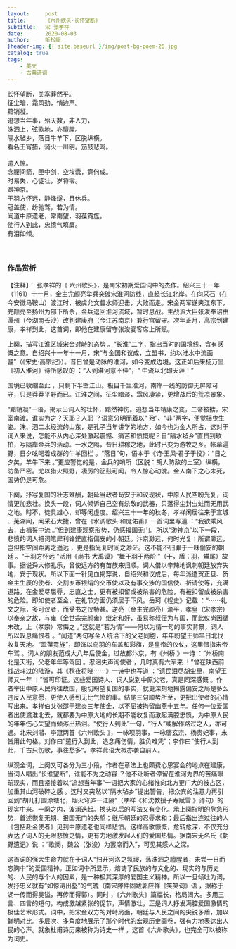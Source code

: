 ```yaml
---
layout:     post
title:      《六州歌头·长怀望断》
subtitle:   宋 张孝祥
date:       2020-08-03
author:     听松阁
}header-img: {{ site.baseurl }/img/post-bg-poem-26.jpg
catalog: true
tags:
    - 美文
    - 古典诗词
---
```



长怀望断，关塞莽然平。<br>
征尘暗，霜风劲，悄边声。<br>
黯销凝。<br>
追想当年事，殆天数，非人力，<br>
洙泗上，弦歌地，亦膻腥。<br>
隔水毡乡，落日牛羊下，区脱纵横。<br>
看名王宵猎，骑火一川明。笳鼓悲鸣。<br>
<br>
遣人惊。<br>
念腰间箭，匣中剑，空埃蠹，竟何成。<br>
时易失，心徒壮，岁将零。<br>
渺神京。<br>
干羽方怀远，静烽燧，且休兵。<br>
冠盖使，纷驰骛，若为情。<br>
闻道中原遗老，常南望，羽葆霓旌。<br>
使行人到此，忠愤气填膺。<br>
有泪如倾。<br>
<br><br>

### 作品赏析
【注释】：
张孝祥的《 六州歌头》，是南宋初期爱国词中的杰作。绍兴三十一年（1161）十一月，金主完颜亮举兵突破宋淮河防线，直趋长江北岸。在向采石（在今安徽马鞍山）渡江时，被虞允文督水师迎击，大败而走。宋金两军遂夹江东下，完颜亮至扬州为部下所杀，金兵退回淮河流域，暂时息战。主战派大臣张浚奉诏由潭州（今湖南长沙）改判建康府（今江苏南京）兼行宫留守。次年正月，高宗到建康，孝祥到此，这首词，即他在建康留守张浚宴客席上所赋。

上阕，描写江淮区域宋金对峙的态势 。“长淮”二字，指出当时的国境线，含有感慨之意。自绍兴十一年十一月，宋“与金国和议成，立盟书，约以淮水中流画疆”（《宋史·高宗纪》）。昔日曾是动脉的淮河，如今变成边境。这正如后来杨万里《初入淮河》诗所感叹的 ：“人到淮河意不佳”，“ 中流以北即天涯！”

国境已收缩至此 ，只剩下半壁江山。极目千里淮河，南岸一线的防御无屏障可守，只是莽莽平野而已。江淮之间，征尘暗淡，霜风凄紧，更增战后的荒凉景象。

“黯销凝”一语，揭示出词人的壮怀，黯然神伤。追想当年靖康之变，二帝被掳，宋室南渡。谁实为之？天耶？人耶 ？语意分明而着以“ 殆”、“非”两字，便觉摇曳生姿。洙、泗二水经流的山东，是孔子当年讲学的地方，如今也为金人所占，这对于词人来说，怎能不从内心深处激起震憾、痛苦和愤慨呢？自“隔水毡乡”直贯到歇拍，写隔岸金兵的活动。一水之隔，昔日耕稼之地，此时已变为游牧之乡。帐幕遍野，日夕吆喝着成群的牛羊回栏 。“落日”句，语本于《诗·王风·君子于役》：“日之夕矣，羊牛下来 。”更应警觉的是，金兵的哨所（区脱：胡人防敌的土室）纵横，防备严密。尤以猎火照野，凄厉的笳鼓可闻，令人惊心动魄。金人南下之心未死，国势仍是可危。

下阕，抒写复国的壮志难酬，朝延当政者苟安于和议现状，中原人民空盼光复，词情更加悲壮。换头一段，词人倾诉自己空有杀敌的武器，只落得尘封虫蛀而无用武之地。时不，徒具雄心，却等闲虚度。绍兴三十一年的秋冬，孝祥闲居往来于宣城 、芜湖间，闻采石大捷，曾在《水调歌头·和庞佑甫》一首词里写道 ：“我欲乘风去，击楫誓中流 。”但到建康观察形势，仍感报国无门。所以“渺神京”以下一段，悲愤的词人把词笔犀利锋鋩直指偏安的小朝廷。汴京渺远，何时光复！所谓渺远，岂但指空间距离之遥远 ，更是指光复时间之渺茫。这不能不归罪于一味偷安的朝廷 。“干羽方怀远 ”活用《尚书·大禹谟》“舞干羽于两阶 ”（干，盾；羽，雉尾）故事。据说舜大修礼乐，曾使远方的有苗族来归顺。词人借以辛辣地讽刺朝廷放弃失地，安于现状。所以下面一针见血揭穿说，自绍兴和议成后，每年派遣贺正旦、贺金主生辰的使者、交割岁币银绢的交币使以及有事交涉的国信使、祈请使等，充满道路，在金爱尽屈辱，忠直之士，更有被扣留或被杀害的危险，有被扣留或被杀害的危险。即如使者至金，在礼节方面仍须居于下风。岳珂《桯史》记载 ：“⋯⋯礼文之际，多可议者，而受书之仪特甚。逆亮（金主完颜亮）渝平，孝皇（宋孝宗）以奉亲之故，与雍（金世宗完颜雍）继定和好，虽易称叔侄为与国，而此仪尚因循未改，上（孝宗）常悔之 。”这就是“若为情”——何以为情一句的事实背景，词人所以叹息痛恨者 。“闻道”两句写金人统治下的父老同胞，年年盼望王师早日北伐收复天地。“翠葆霓旌”，即饰以鸟羽的车盖和彩旗，是皇帝的仪仗，这里借指宋帝车驾 。词人的朋友范成大八年后使金，过故都汴京，有《州桥 》一诗 ：“州桥南北是天街，父老年年等驾回 。忍泪失声询使者 ，几时真有六军来 ！”曾在陕西前线战斗过的陆游，其《秋夜将晓⋯⋯》一诗中也写道 ：“遗民泪尽胡尘里，南望王师又一年 ！”皆可印证。这些爱国诗人、词人说到中原父老，真是同深感慨 。作者举出中原人民向往故国，殷切盼望复国的事实，就更深刻地揭露偏安之局是多么违反人民意愿，更使人感到无比气愤的事。结尾三句顺势所至，更把出使者的心情写出来。孝祥伯父张邵于建炎三年使金，以不屈被拘留幽燕十五年。任何一位爱国者出使渡淮北去，就都要为中原大地的长期不能收复而激起满腔忠愤，为中原人民的年年伤心失望而倾泻出热泪。“使行人到此”一句，“行人”或解作路过之人，亦可通。北宋刘潜、李冠两首《六州歌头 》，一咏项羽事，一咏唐玄宗、杨贵妃事，末皆用此句格。刘作曰“遣行入到此，追念痛伤情，胜负难凭”；李作曰“使行人到此，千古只伤歌，事往愁多”。孝祥此语大概亦袭自前人。

纵观全词，上阕又可各分为三小段，作者在章法上也颇费心思宴会的地点在建康，当词人唱出“长淮望断”，谁能不为之动容 ？他不让听者停留在淮河为界的苦痛眼前现实，而且紧接着以“追想当年事”一语把大家的心绪推向北方更广大的被占区，加重其山河破碎之感 。这时又突然以“隔水毡乡”提出警告，把众宾的注意力再引回到“胡儿打围涂塘北，烟火穹庐一江隔”（孝祥《和沈教授子寿赋雪 》诗句）的现实中来。一阕之内，波澜迭起。换头以后的写法又有变化。承上阕指明的危急形势，首述恢复无期、报国无门的失望；继斥朝廷的忍辱求和；最后指出连过往的人《包括赴金使者》见到中原遗老也同样悲愤。这样高歌慷慨，愈转愈深，不仅充分表达了词人的无限悲愤之情，更有力地激发起人们的爱国热情。据南宋无名氏《朝野遗记》说 ：“歌阕，魏公（张浚）为罢席而入”，可见其感人之深。

这首词的强大生命力就在于词人“扫开河洛之氛祲，荡洙泗之膻腥者，未尝一日而忘胸中”的爱国精神。正如词中所显示，熔铸了民族的与文化的、现实的与历史的、人民的与个人的因素，是一种极其深厚的爱国主义精神。所以一旦倾吐为词，发抒忠义就有“如惊涛出壑”的气魄（南宋滕仲固跋郭应祥《笑笑词》语 ，据称于湖一传而得吴镒，再传而得郭）。同时 ，《六州歌头》篇幅长，格局阔大。多用三言、四言的短句，构成激越紧张的促节，声情激壮，正是词人抒发满腔爱国激情的极佳艺术形式。词中，把宋金双方的对峙局面，朝廷与人民之间的尖锐矛盾，加以鲜明对比。多层次、多角度地展示了那个时代的宏观历史画卷，强有力地表达出人民的心声。就象杜甫诗历来被称为诗史一样 ，这首《六州歌头》，也完全可以被称为词史。

